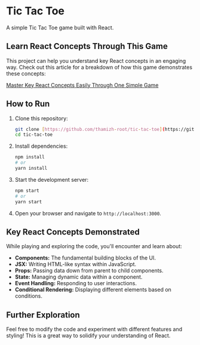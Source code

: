 # Tic Tac Toe

A simple Tic Tac Toe game built with React.

## Learn React Concepts Through This Game

This project can help you understand key React concepts in an engaging way. Check out this article for a breakdown of how this game demonstrates these concepts:

[Master Key React Concepts Easily Through One Simple Game](https://watermark.hashnode.dev/master-key-react-concepts-easily-through-one-simple-game)

## How to Run

1.  Clone this repository:
    ```bash
    git clone [https://github.com/thamizh-root/tic-tac-toe](https://github.com/thamizh-root/tic-tac-toe)
    cd tic-tac-toe
    ```
2.  Install dependencies:
    ```bash
    npm install
    # or
    yarn install
    ```
3.  Start the development server:
    ```bash
    npm start
    # or
    yarn start
    ```
4.  Open your browser and navigate to `http://localhost:3000`.

## Key React Concepts Demonstrated

While playing and exploring the code, you'll encounter and learn about:

* **Components:** The fundamental building blocks of the UI.
* **JSX:** Writing HTML-like syntax within JavaScript.
* **Props:** Passing data down from parent to child components.
* **State:** Managing dynamic data within a component.
* **Event Handling:** Responding to user interactions.
* **Conditional Rendering:** Displaying different elements based on conditions.

## Further Exploration

Feel free to modify the code and experiment with different features and styling! This is a great way to solidify your understanding of React.
